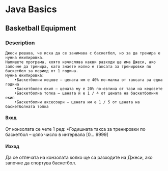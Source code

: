 # Java Basics

## Basketball Equipment

### Description
    Джеси решава, че иска да се занимава с баскетбол, но за да тренира е нужна екипировка. 
    Напишете програма, която изчислява какви разходи ще има Джеси, ако започне да тренира, като знаете колко е таксата за тренировки по баскетбол за период от 1 година.
    Нужна екипировка: 
        •Баскетболни кецове – цената им е 40% по-малка от таксата за една година 
        •Баскетболен екип – цената му е 20% по-евтина от тази на кецовете 
        •Баскетболна топка – цената ѝ е 1 / 4 от цената на баскетболния екип
        •Баскетболни аксесоари – цената им е 1 / 5 от цената на баскетболната топка 

#### Вход
От конзолата се четe 1 ред: 
•Годишната такса за тренировки по баскетбол – цяло число в интервала [0… 9999] 

#### Изход
Да се отпечата на конзолата колко ще са разходите на Джеси, ако започне да спортува баскетбол.